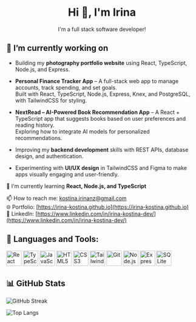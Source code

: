<div align="center">

# Hi 👋, I'm Irina  

I'm a full stack software developer!  

</div>

 ## 🔭 I’m currently working on

- Building my **photography portfolio website** using React, TypeScript, Node.js, and Express.
  
- **Personal Finance Tracker App** – A full-stack web app to manage accounts, track spending, and set goals.  
  Built with React, TypeScript, Node.js, Express, Knex, and PostgreSQL, with TailwindCSS for styling.  

- **NextRead – AI-Powered Book Recommendation App** – A React + TypeScript app that suggests books based on user preferences and reading history.  
  Exploring how to integrate AI models for personalized recommendations.  

- Improving my **backend development** skills with REST APIs, database design, and authentication.  

- Experimenting with **UI/UX design** in TailwindCSS and Figma to make apps visually engaging and user-friendly.  


🌱 I'm currently learning **React, Node.js, and TypeScript**  

📫 How to reach me: [kostina.irinanz@gmail.com](mailto:kostina.irinanz@gmail.com)  
🌐 Portfolio: [https://irina-kostina.github.io](https://irina-kostina.github.io)  
💼 LinkedIn: [https://www.linkedin.com/in/irina-kostina-dev/](https://www.linkedin.com/in/irina-kostina-dev/)  

## 🚀 Languages and Tools:

<p align="left">
  <img src="https://cdn.jsdelivr.net/gh/devicons/devicon/icons/react/react-original.svg" alt="React" width="40" height="40"/>
  <img src="https://cdn.jsdelivr.net/gh/devicons/devicon/icons/typescript/typescript-original.svg" alt="TypeScript" width="40" height="40"/>
  <img src="https://cdn.jsdelivr.net/gh/devicons/devicon/icons/javascript/javascript-original.svg" alt="JavaScript" width="40" height="40"/>
  <img src="https://cdn.jsdelivr.net/gh/devicons/devicon/icons/html5/html5-original.svg" alt="HTML5" width="40" height="40"/>
  <img src="https://cdn.jsdelivr.net/gh/devicons/devicon/icons/css3/css3-original.svg" alt="CSS3" width="40" height="40"/>
  <img src="https://cdn.jsdelivr.net/gh/devicons/devicon/icons/tailwindcss/tailwindcss-plain-wordmark.svg" alt="Tailwind" width="40" height="40"/>
  <img src="https://cdn.jsdelivr.net/gh/devicons/devicon/icons/git/git-original.svg" alt="Git" width="40" height="40"/>
  <img src="https://cdn.jsdelivr.net/gh/devicons/devicon/icons/nodejs/nodejs-original.svg" alt="Node.js" width="40" height="40"/>
  <img src="https://cdn.jsdelivr.net/gh/devicons/devicon/icons/express/express-original.svg" alt="Express" width="40" height="40"/>
  <img src="https://cdn.jsdelivr.net/gh/devicons/devicon/icons/sqlite/sqlite-original.svg" alt="SQLite" width="40" height="40"/>
</p>


## 📊 GitHub Stats

![GitHub Streak](https://streak-stats.demolab.com?user=Irina-Kostina&theme=default&hide_border=false)

![Top Langs](https://github-readme-stats.vercel.app/api/top-langs/?username=Irina-Kostina&layout=compact&theme=default)


<!--
**Irina-Kostina/Irina-Kostina** is a ✨ _special_ ✨ repository because its `README.md` (this file) appears on your GitHub profile.

Here are some ideas to get you started:

- 🔭 I’m currently working on ...
- 🌱 I’m currently learning ...
- 👯 I’m looking to collaborate on ...
- 🤔 I’m looking for help with ...
- 💬 Ask me about ...
- 📫 How to reach me: ...
- 😄 Pronouns: ...
- ⚡ Fun fact: ...
-->
